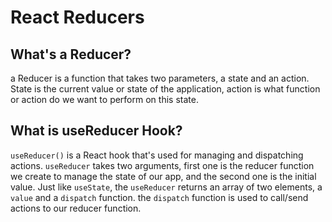 # React Reducers

## What's a Reducer?

a Reducer is a function that takes two parameters, a state and an action. State is the current value or state of the application, action is what function or action do we want to perform on this state.


## What is useReducer Hook?

```useReducer()``` is a React hook that's used for managing and dispatching actions. ```useReducer``` takes two arguments, first one is the reducer function we create to manage the state of our app, and the second one is the initial value. Just like ```useState```, the ```useReducer``` returns an array of two elements, a ```value``` and a ```dispatch``` function. the `dispatch` function is used to call/send actions to our reducer function. 
